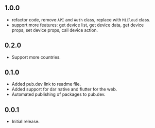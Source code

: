 ## 1.0.0
* refactor code, remove `API` and `Auth` class, replace with `MiCloud` class.
* support more features: get device list, get device data, get device props, set device props, call device action.

## 0.2.0
* Support more countries.

## 0.1.0
* Added pub.dev link to readme file.
* Added support for dar native and flutter for the web.
* Automated publishing of packages to pub.dev.

## 0.0.1

* Initial release.
